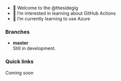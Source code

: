 - 👋 Welcome to the @thesidegig
- 👀 I’m interested in learning about GitHub Actions
- 🌱 I’m currently learning to use Azure



### Branches

* **master**  
 Still in development.

### Quick links
Coming soon
<!---
thesidegig/thesidegig is a ✨ special ✨ repository because its `README.md` (this file) appears on your GitHub profile.
You can click the Preview link to take a look at your changes.
--->
